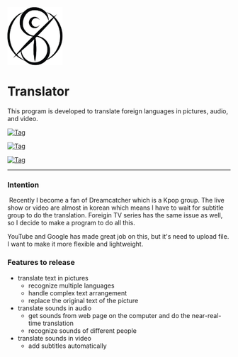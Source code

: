 <img src="resources/static/insomnia.png" style="zoom:15%;" />

# Translator

This program is developed  to translate foreign languages in pictures, audio, and video.

[![Tag](https://img.shields.io/badge/Dreamcatcher-inSomnia-purple.svg)]()

[![Tag](https://img.shields.io/badge/status-developing-blue.svg)]()

[![Tag](https://img.shields.io/badge/language-python-yellow.svg)]()

---

### Intention

​		Recently I become a fan of Dreamcatcher which is a Kpop group. The live show or video are almost in korean which means I have to wait for subtitle group to do the translation. Foreigin TV series has the same issue as well, so I decide to  make a program to do all this.

YouTube and Google has made great job on this, but it's need to upload file. I want to make it more flexible and lightweight. 

### Features to release

- translate text in pictures	
  - recognize multiple languages
  - handle complex text arrangement
  - replace the original text of the picture
- translate sounds in audio
  - get sounds from web page on the computer and do the near-real-time translation
  - recognize sounds of different people
- translate sounds in video
  - add subtitles automatically

